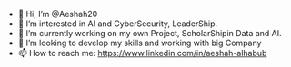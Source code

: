 - 👋 Hi, I’m @Aeshah20
- 👀 I’m interested in AI and CyberSecurity, LeaderShip.
- 🌱 I’m currently working on my own Project, ScholarShipin Data and AI. 
- 💞️ I’m looking to develop my skills and working with big Company 
- 📫 How to reach me: https://www.linkedin.com/in/aeshah-alhabub


